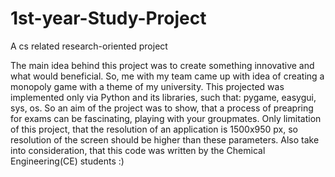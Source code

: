 # 1st-year-Study-Project
A cs related research-oriented project

The main idea behind this project was to create something innovative and what would beneficial. So, me with my team came up with idea of creating a monopoly game with a
theme of my university. This projected was implemented only via Python and its libraries, such that: pygame, easygui, sys, os. So an aim of the project was to show, that 
a process of preapring for exams can be fascinating, playing with your groupmates. Only limitation of this project, that the resolution of an application is 1500x950 px, so
resolution of the screen should be higher than these parameters. Also take into consideration, that this code was written by the Chemical Engineering(CE) students :)
